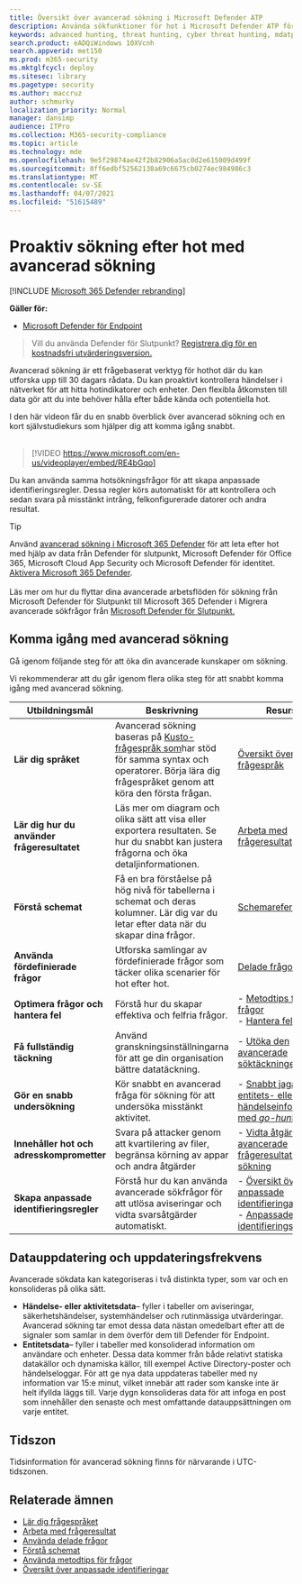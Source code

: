```yaml
---
title: Översikt över avancerad sökning i Microsoft Defender ATP
description: Använda sökfunktioner för hot i Microsoft Defender ATP för att skapa frågor som hittar hot och svagheter i ditt nätverk
keywords: advanced hunting, threat hunting, cyber threat hunting, mdatp, microsoft defender atp, wdatp, search, query, telemetry, custom detections, schema, kusto, time zone, UTC
search.product: eADQiWindows 10XVcnh
search.appverid: met150
ms.prod: m365-security
ms.mktglfcycl: deploy
ms.sitesec: library
ms.pagetype: security
ms.author: maccruz
author: schmurky
localization_priority: Normal
manager: dansimp
audience: ITPro
ms.collection: M365-security-compliance
ms.topic: article
ms.technology: mde
ms.openlocfilehash: 9e5f29874ae42f2b82906a5ac0d2e615009d499f
ms.sourcegitcommit: 0ff6edbf52562138a69c6675cb0274ec984986c3
ms.translationtype: MT
ms.contentlocale: sv-SE
ms.lasthandoff: 04/07/2021
ms.locfileid: "51615489"
---
```

# <a name="proactively-hunt-for-threats-with-advanced-hunting"></a>Proaktiv sökning efter hot med avancerad sökning

[!INCLUDE [Microsoft 365 Defender rebranding](../../includes/microsoft-defender.md)]

**Gäller för:**
- [Microsoft Defender för Endpoint](https://go.microsoft.com/fwlink/?linkid=2154037)

>Vill du använda Defender för Slutpunkt? [Registrera dig för en kostnadsfri utvärderingsversion.](https://www.microsoft.com/microsoft-365/windows/microsoft-defender-atp?ocid=docs-wdatp-advancedhunting-abovefoldlink)

Avancerad sökning är ett frågebaserat verktyg för hothot där du kan utforska upp till 30 dagars rådata. Du kan proaktivt kontrollera händelser i nätverket för att hitta hotindikatorer och enheter. Den flexibla åtkomsten till data gör att du inte behöver hålla efter både kända och potentiella hot.

I den här videon får du en snabb överblick över avancerad sökning och en kort självstudiekurs som hjälper dig att komma igång snabbt.
<br />
<br />

> [!VIDEO https://www.microsoft.com/en-us/videoplayer/embed/RE4bGqo]

Du kan använda samma hotsökningsfrågor för att skapa anpassade identifieringsregler. Dessa regler körs automatiskt för att kontrollera och sedan svara på misstänkt intrång, felkonfigurerade datorer och andra resultat.

>[!TIP]
>Använd [avancerad sökning i Microsoft 365 Defender](/microsoft-365/security/defender/advanced-hunting-overview) för att leta efter hot med hjälp av data från Defender för slutpunkt, Microsoft Defender för Office 365, Microsoft Cloud App Security och Microsoft Defender för identitet. [Aktivera Microsoft 365 Defender](/microsoft-365/security/defender/m365d-enable).<br><br>
Läs mer om hur du flyttar dina avancerade arbetsflöden för sökning från Microsoft Defender för Slutpunkt till Microsoft 365 Defender i Migrera avancerade sökfrågor från [Microsoft Defender för Slutpunkt.](/microsoft-365/security/defender/advanced-hunting-migrate-from-mde)

## <a name="get-started-with-advanced-hunting"></a>Komma igång med avancerad sökning

Gå igenom följande steg för att öka din avancerade kunskaper om sökning.

Vi rekommenderar att du går igenom flera olika steg för att snabbt komma igång med avancerad sökning.

| Utbildningsmål | Beskrivning | Resurs |
|--|--|--|
| **Lär dig språket** | Avancerad sökning baseras på [Kusto-frågespråk som](https://docs.microsoft.com/azure/kusto/query/)har stöd för samma syntax och operatorer. Börja lära dig frågespråket genom att köra den första frågan. | [Översikt över frågespråk](advanced-hunting-query-language.md) |
| **Lär dig hur du använder frågeresultatet** | Läs mer om diagram och olika sätt att visa eller exportera resultaten. Se hur du snabbt kan justera frågorna och öka detaljinformationen. | [Arbeta med frågeresultat](advanced-hunting-query-results.md) |
| **Förstå schemat** | Få en bra förståelse på hög nivå för tabellerna i schemat och deras kolumner. Lär dig var du letar efter data när du skapar dina frågor. | [Schemareferens](advanced-hunting-schema-reference.md) |
| **Använda fördefinierade frågor** | Utforska samlingar av fördefinierade frågor som täcker olika scenarier för hot efter hot. | [Delade frågor](advanced-hunting-shared-queries.md) |
| **Optimera frågor och hantera fel** | Förstå hur du skapar effektiva och felfria frågor. | - [Metodtips för frågor](advanced-hunting-best-practices.md)<br>- [Hantera fel](advanced-hunting-errors.md) |
| **Få fullständig täckning** | Använd granskningsinställningarna för att ge din organisation bättre datatäckning. | - [Utöka den avancerade söktäckningen](advanced-hunting-extend-data.md) |
| **Gör en snabb undersökning** | Kör snabbt en avancerad fråga för sökning för att undersöka misstänkt aktivitet. | - [Snabbt jaga efter entitets- eller händelseinformation med *go-hunt*](advanced-hunting-go-hunt.md) |
| **Innehåller hot och adresskomprometter** | Svara på attacker genom att kvartilering av filer, begränsa körning av appar och andra åtgärder | - [Vidta åtgärder för avancerade frågeresultat för sökning](advanced-hunting-take-action.md) |
| **Skapa anpassade identifieringsregler** | Förstå hur du kan använda avancerade sökfrågor för att utlösa aviseringar och vidta svarsåtgärder automatiskt. | - [Översikt över anpassade identifieringar](overview-custom-detections.md)<br>- [Anpassade identifieringsregler](custom-detection-rules.md) |

## <a name="data-freshness-and-update-frequency"></a>Datauppdatering och uppdateringsfrekvens

Avancerade sökdata kan kategoriseras i två distinkta typer, som var och en konsolideras på olika sätt.

- **Händelse- eller aktivitetsdata**– fyller i tabeller om aviseringar, säkerhetshändelser, systemhändelser och rutinmässiga utvärderingar. Avancerad sökning tar emot dessa data nästan omedelbart efter att de signaler som samlar in dem överför dem till Defender för Endpoint.
- **Entitetsdata**– fyller i tabeller med konsoliderad information om användare och enheter. Dessa data kommer från både relativt statiska datakällor och dynamiska källor, till exempel Active Directory-poster och händelseloggar. För att ge nya data uppdateras tabeller med ny information var 15:e minut, vilket innebär att rader som kanske inte är helt ifyllda läggs till. Varje dygn konsolideras data för att infoga en post som innehåller den senaste och mest omfattande datauppsättningen om varje entitet.

## <a name="time-zone"></a>Tidszon

Tidsinformation för avancerad sökning finns för närvarande i UTC-tidszonen.

## <a name="related-topics"></a>Relaterade ämnen

- [Lär dig frågespråket](advanced-hunting-query-language.md)
- [Arbeta med frågeresultat](advanced-hunting-query-results.md)
- [Använda delade frågor](advanced-hunting-shared-queries.md)
- [Förstå schemat](advanced-hunting-schema-reference.md)
- [Använda metodtips för frågor](advanced-hunting-best-practices.md)
- [Översikt över anpassade identifieringar](overview-custom-detections.md)
